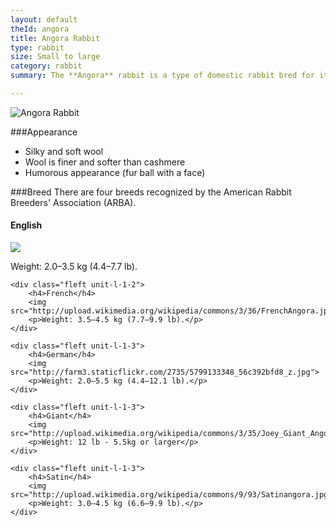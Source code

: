 ```yaml
---
layout: default
theId: angora
title: Angora Rabbit
type: rabbit
size: Small to large
category: rabbit
summary: The **Angora** rabbit is a type of domestic rabbit bred for its long, soft wool, which may be removed by shearing, combing, or plucking.

---
```


<img src="http://upload.wikimedia.org/wikipedia/commons/8/8c/EnglishAngoraRabbit.jpg" alt="Angora Rabbit">

###Appearance
- Silky and soft wool
- Wool is finer and softer than cashmere
- Humorous appearance (fur ball with a face)

###Breed
There are four breeds recognized by the American Rabbit Breeders' Association (ARBA).

<div class="clear">
	<div class="fleft unit-l-1-2">
		<h4>English</h4>
		<img src="http://upload.wikimedia.org/wikipedia/commons/f/f3/Englishangora.jpg">
		<p> Weight: 2.0–3.5 kg (4.4–7.7 lb).</p>
	</div>

	<div class="fleft unit-l-1-2">
		<h4>French</h4>
		<img src="http://upload.wikimedia.org/wikipedia/commons/3/36/FrenchAngora.jpg">
		<p>Weight: 3.5–4.5 kg (7.7–9.9 lb).</p>
	</div>

	<div class="fleft unit-l-1-3">
		<h4>German</h4>
		<img src="http://farm3.staticflickr.com/2735/5799133348_56c392bfd8_z.jpg">
		<p>Weight: 2.0–5.5 kg (4.4–12.1 lb).</p>
	</div>

	<div class="fleft unit-l-1-3">
		<h4>Giant</h4>
		<img src="http://upload.wikimedia.org/wikipedia/commons/3/35/Joey_Giant_Angora_Buck.jpg">
		<p>Weight: 12 lb - 5.5kg or larger</p>
	</div>

	<div class="fleft unit-l-1-3">
		<h4>Satin</h4>
		<img src="http://upload.wikimedia.org/wikipedia/commons/9/93/Satinangora.jpg">
		<p>Weight: 3.0–4.5 kg (6.6–9.9 lb).</p>
	</div>
</div>